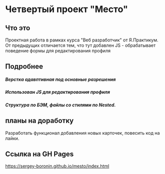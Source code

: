 # Четвертый проект "Место"

## Что это
Проектная работа в рамках курса "Веб разработчик" от Я.Практикум. От предыдущих отличается тем, что тут добавлен JS - обрабатывает поведение формы для редактирования профиля

## Подробнее
##### Верстка адавптивная под основные разрешения
##### Использован JS для редактирования профиля
##### Структура по БЭМ, файлы со стилями по Nested.


## планы на доработку
Разработать функционал добавления новых карточек, повесить код на лайки.

## Ссылка на GH Pages 
https://sergey-boronin.github.io/mesto/index.html
